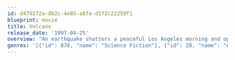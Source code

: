 ```yaml
---
id: d479272a-db2c-4e85-a8fe-d172c22259f1
blueprint: movie
title: Volcano
release_date: '1997-04-25'
overview: "An earthquake shatters a peaceful Los Angeles morning and opens a fissure deep into the earth, causing lava to start bubbling up. As a volcano begins forming in the La Brea Tar Pits, the director of the city's emergency management service, Mike Roark, working with geologist Amy Barnes, must then use every resource in the city to try and stop the volcano from consuming Los Angeles."
genres: '[{"id": 878, "name": "Science Fiction"}, {"id": 28, "name": "Action"}, {"id": 18, "name": "Drama"}, {"id": 53, "name": "Thriller"}]'
---
```

